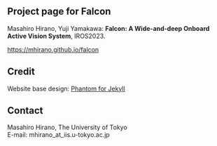 ## Project page for Falcon

Masahiro Hirano, Yuji Yamakawa: **Falcon: A Wide-and-deep Onboard Active Vision System**, IROS2023.

https://mhirano.github.io/falcon

## Credit
Website base design: [Phantom for Jekyll](http://jamigibbs.github.io/phantom/)

## Contact
Masahiro Hirano, The University of Tokyo  
E-mail: mhirano_at_iis.u-tokyo.ac.jp